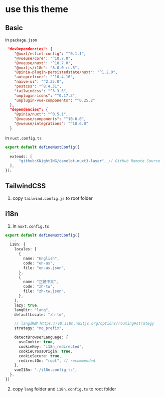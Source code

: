 # use this theme

## Basic

in `package.json`

```json
 "devDependencies": {
    "@nuxt/eslint-config": "^0.1.1",
    "@vueuse/core": "^10.7.0",
    "@vueuse/nuxt": "^10.7.0",
    "@nuxtjs/i18n": "8.0.0-rc.5",
    "@pinia-plugin-persistedstate/nuxt": "^1.2.0",
    "autoprefixer": "^10.4.16",
    "naive-ui": "^2.35.0",
    "postcss": "^8.4.31",
    "tailwindcss": "^3.3.5",
    "unplugin-icons": "^0.17.3",
    "unplugin-vue-components": "^0.25.2"
  },
  "dependencies": {
    "@pinia/nuxt": "^0.5.1",
    "@vueuse/components": "^10.6.0",
    "@vueuse/integrations": "^10.6.0"
  }
```

in `nuxt.config.ts`

```ts
export default defineNuxtConfig({
  ...
  extends: [
      "github:KNightING/camelot-nuxt3-layer", // GitHub Remote Source
  ],
});
```

## TailwindCSS

1. copy `tailwind.config.js` to root folder

## i18n

1. in `nuxt.config.ts`

```ts
export default defineNuxtConfig({
  ...
  i18n: {
    locales: [
      {
        name: "English",
        code: "en-us",
        file: "en-us.json",
      },
      {
        name: "正體中文",
        code: "zh-tw",
        file: "zh-tw.json",
      },
    ],
    lazy: true,
    langDir: "lang",
    defaultLocale: "zh-tw",

    // lang路由 https://v8.i18n.nuxtjs.org/options/routing#strategy
    strategy: "no_prefix",

    detectBrowserLanguage: {
      useCookie: true,
      cookieKey: "i18n_redirected",
      cookieCrossOrigin: true,
      cookieSecure: true,
      redirectOn: "root", // recommended
    },
    vueI18n: "./i18n.config.ts",
  },
})
```

   2. copy `lang` folder and `i18n.config.ts` to root folder
